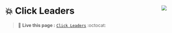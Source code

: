 # :boom: Click Leaders  [<img  align="right" src="https://img.shields.io/badge/%20Click%20Leaders-Live-brightgreen"/>](https://sabujhasansarker.github.io/Click-Leaders/)
>  :triangular_flag_on_post: **Live this page :**
[`Click Leaders`](https://sabujhasansarker.github.io/Click-Leaders/) :octocat:
